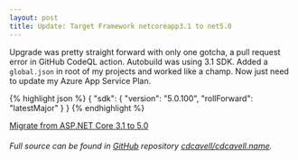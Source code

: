 ```yaml
---
layout: post
title: Update: Target Framework netcoreapp3.1 to net5.0
---
```


Upgrade was pretty straight forward with only one gotcha, a pull request error in GitHub CodeQL action. Autobuild was using 3.1 SDK. Added a `global.json` in root of my projects and worked like a champ.
Now just need to update my Azure App Service Plan.

{% highlight json %}
{
  "sdk": {
    "version": "5.0.100",
    "rollForward": "latestMajor"
  }
}
{% endhighlight %}

[Migrate from ASP.NET Core 3.1 to 5.0](https://docs.microsoft.com/en-us/aspnet/core/migration/31-to-50?view=aspnetcore-5.0&tabs=visual-studio)

###### Full source can be found in [GitHub](https://github.com/) repository [cdcavell/cdcavell.name](https://github.com/cdcavell/cdcavell.name).
